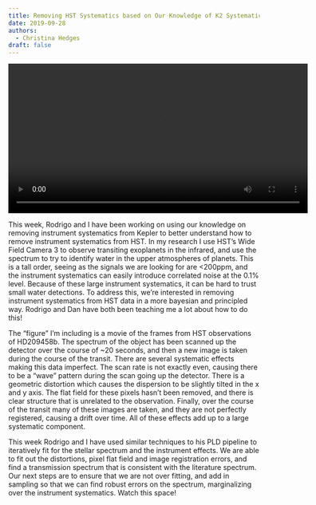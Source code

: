 ```yaml
---
title: Removing HST Systematics based on Our Knowledge of K2 Systematics
date: 2019-09-28
authors:
  - Christina Hedges
draft: false
---
```


<video src="/fig/2019-09-28.mp4" controls preload width="600"></video>

This week, Rodrigo and I have been working on using our knowledge on removing instrument systematics from Kepler to better understand how to remove instrument systematics from HST. In my research I use HST’s Wide Field Camera 3 to observe transiting exoplanets in the infrared, and use the spectrum to try to identify water in the upper atmospheres of planets. This is a tall order, seeing as the signals we are looking for are <200ppm, and the instrument systematics can easily introduce correlated noise at the 0.1% level. Because of these large instrument systematics, it can be hard to trust small water detections. To address this, we’re interested in removing instrument systematics from HST data in a more bayesian and principled way. Rodrigo and Dan have both been teaching me a lot about how to do this!

The “figure” I’m including is a movie of the frames from HST observations of HD209458b. The spectrum of the object has been scanned up the detector over the course of ~20 seconds, and then a new image is taken during the course of the transit. There are several systematic effects making this data imperfect. The scan rate is not exactly even, causing there to be a “wave” pattern during the scan going up the detector. There is a geometric distortion which causes the dispersion to be slightly tilted in the x and y axis. The flat field for these pixels hasn’t been removed, and there is clear structure that is unrelated to the observation. Finally, over the course of the transit many of these images are taken, and they are not perfectly registered, causing a drift over time. All of these effects add up to a large systematic component.

This week Rodrigo and I have used similar techniques to his PLD pipeline to iteratively fit for the stellar spectrum and the instrument effects. We are able to fit out the distortions, pixel flat field and image registration errors, and find a transmission spectrum that is consistent with the literature spectrum. Our next steps are to ensure that we are not over fitting, and add in sampling so that we can find robust errors on the spectrum, marginalizing over the instrument systematics. Watch this space!
